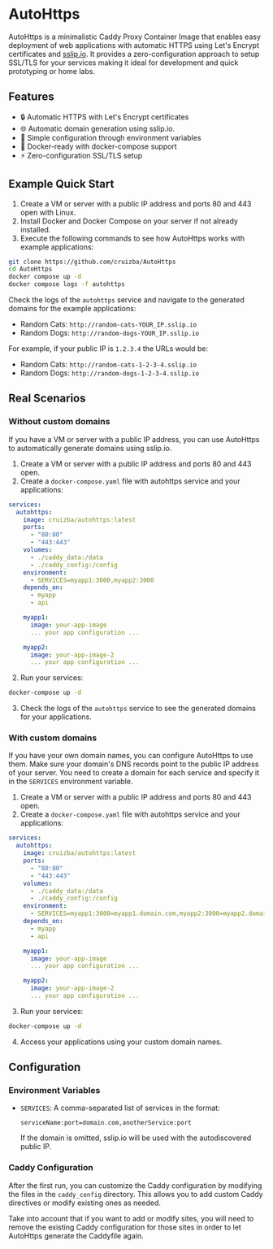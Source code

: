 # AutoHttps

AutoHttps is a minimalistic Caddy Proxy Container Image that enables easy deployment of web applications with automatic HTTPS using Let's Encrypt certificates and [sslip.io](https://sslip.io/). It provides a zero-configuration approach to setup SSL/TLS for your services making it ideal for development and quick prototyping or home labs.

## Features

- 🔒 Automatic HTTPS with Let's Encrypt certificates
- 🌐 Automatic domain generation using sslip.io.
- 🚀 Simple configuration through environment variables
- 🐳 Docker-ready with docker-compose support
- ⚡ Zero-configuration SSL/TLS setup

## Example Quick Start

1. Create a VM or server with a public IP address and ports 80 and 443 open with Linux.
2. Install Docker and Docker Compose on your server if not already installed.
3. Execute the following commands to see how AutoHttps works with example applications:

```bash
git clone https://github.com/cruizba/AutoHttps
cd AutoHttps
docker compose up -d
docker compose logs -f autohttps
```

Check the logs of the `autohttps` service and navigate to the generated domains for the example applications:

- Random Cats: `http://random-cats-YOUR_IP.sslip.io`
- Random Dogs: `http://random-dogs-YOUR_IP.sslip.io`

For example, if your public IP is `1.2.3.4` the URLs would be:

- Random Cats: `http://random-cats-1-2-3-4.sslip.io`
- Random Dogs: `http://random-dogs-1-2-3-4.sslip.io`

## Real Scenarios

### Without custom domains

If you have a VM or server with a public IP address, you can use AutoHttps to automatically generate domains using sslip.io.

1. Create a VM or server with a public IP address and ports 80 and 443 open.
2. Create a `docker-compose.yaml` file with autohttps service and your applications:

```yaml
services:
  autohttps:
    image: cruizba/autohttps:latest
    ports:
      - "80:80"
      - "443:443"
    volumes:
      - ./caddy_data:/data
      - ./caddy_config:/config
    environment:
      - SERVICES=myapp1:3000,myapp2:3000
    depends_on:
      - myapp
      - api

    myapp1:
      image: your-app-image
      ... your app configuration ...

    myapp2:
      image: your-app-image-2
      ... your app configuration ...
```

2. Run your services:

```bash
docker-compose up -d
```

3. Check the logs of the `autohttps` service to see the generated domains for your applications.

### With custom domains

If you have your own domain names, you can configure AutoHttps to use them. Make sure your domain's DNS records point to the public IP address of your server. You need to create a domain for each service and specify it in the `SERVICES` environment variable.

1. Create a VM or server with a public IP address and ports 80 and 443 open.
2. Create a `docker-compose.yaml` file with autohttps service and your applications:

```yaml
services:
  autohttps:
    image: cruizba/autohttps:latest
    ports:
      - "80:80"
      - "443:443"
    volumes:
      - ./caddy_data:/data
      - ./caddy_config:/config
    environment:
      - SERVICES=myapp1:3000=myapp1.domain.com,myapp2:3000=myapp2.domain.com
    depends_on:
      - myapp
      - api

    myapp1:
      image: your-app-image
      ... your app configuration ...

    myapp2:
      image: your-app-image-2
      ... your app configuration ...
```

3. Run your services:

```bash
docker-compose up -d
```

4. Access your applications using your custom domain names.

## Configuration

### Environment Variables

- `SERVICES`: A comma-separated list of services in the format:

  ```
  serviceName:port=domain.com,anotherService:port
  ```
  If the domain is omitted, sslip.io will be used with the autodiscovered public IP.

### Caddy Configuration

After the first run, you can customize the Caddy configuration by modifying the files in the `caddy_config` directory. This allows you to add custom Caddy directives or modify existing ones as needed.

Take into account that if you want to add or modify sites, you will need to remove the existing Caddy configuration for those sites in order to let AutoHttps generate the Caddyfile again.
